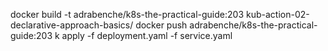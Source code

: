 docker build -t adrabenche/k8s-the-practical-guide:203 kub-action-02-declarative-approach-basics/ 
docker push adrabenche/k8s-the-practical-guide:203
k apply -f deployment.yaml -f service.yaml